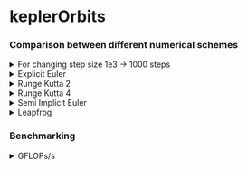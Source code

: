 # keplerOrbits

### Comparison between different numerical schemes

<details>
<summary>For changing step size 1e3 -> 1000 steps</summary>

![Varying nsteps](/plots/1e2_plot.png "1e2")
![Varying nsteps](/plots/1e3_plot.png "1e3")
![Varying nsteps](/plots/1e4_plot.png "1e4")
![Varying nsteps](/plots/1e5_plot.png "1e5")
![Varying nsteps](/plots/1e6_plot.png "1e6")

</details>

<details>
  <summary>Explicit Euler</summary>

#![Explicit Euler](/plots/eEuler_plot_ec.png "Explicit Euler")
#![Explicit Euler](/plots/eEuler_plot.png "Explicit Euler")

</details>

<details>
  <summary>Runge Kutta 2</summary>

#![Runge Kutta 2](/plots/rk2_plot_ec.png "Runge Kutta 2")
#![Runge Kutta 2](/plots/rk2_plot.png "Runge Kutta 2")

</details>

<details>
  <summary>Runge Kutta 4</summary>

#![Runge Kutta 4](/plots/rk4_plot_ec.png "Runge Kutta 4")
#![Runge Kutta 4](/plots/rk4_plot.png "Runge Kutta 4")

</details>

<details>
  <summary>Semi Implicit Euler</summary>

#![Semi Implicit Euler](/plots/semiI_plot_ec.png "Semi Implicit Euler")
#![Semi Implicit Euler](/plots/semiI_plot.png "Semi Implicit Euler")

</details>

<details>
  <summary>Leapfrog</summary>

#![Leapfrog](/plots/leapfrog_plot_ec.png "Leapfrog")
#![Leapfrog](/plots/leapfrog_plot.png "Leapfrog")

</details>

### Benchmarking

<details>
  <summary>GFLOPs/s</summary>

#![Benchmark](/plots/benchmark_plot.png "Benchmark")

</details>
